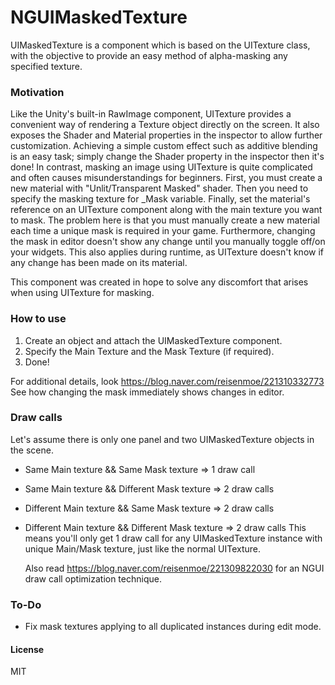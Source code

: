 # NGUIMaskedTexture

UIMaskedTexture is a component which is based on the UITexture class, with the objective to provide an easy method of alpha-masking any specified texture.

### Motivation
Like the Unity's built-in RawImage component, UITexture provides a convenient way of rendering a Texture object directly on the screen. It also exposes the Shader and Material properties in the inspector to allow further customization.
  Achieving a simple custom effect such as additive blending is an easy task; simply change the Shader property in the inspector then it's done!
  In contrast, masking an image using UITexture is quite complicated and often causes misunderstandings for beginners. First, you must create a new material with "Unlit/Transparent Masked" shader. Then you need to specify the masking texture for _Mask variable. Finally, set the material's reference on an UITexture component along with the main texture you want to mask.
  The problem here is that you must manually create a new material each time a unique mask is required in your game. Furthermore, changing the mask in editor doesn't show any change until you manually toggle off/on your widgets. This also applies during runtime, as UITexture doesn't know if any change has been made on its material.
  
  This component was created in hope to solve any discomfort that arises when using UITexture for masking.

### How to use
1. Create an object and attach the UIMaskedTexture component.
2. Specify the Main Texture and the Mask Texture (if required).
3. Done!
  
  For additional details, look <https://blog.naver.com/reisenmoe/221310332773>
  See how changing the mask immediately shows changes in editor.
  
### Draw calls
Let's assume there is only one panel and two UIMaskedTexture objects in the scene.
* Same Main texture && Same Mask texture => 1 draw call
* Same Main texture && Different Mask texture => 2 draw calls
* Different Main texture && Same Mask texture => 2 draw calls
* Different Main texture && Different Mask texture => 2 draw calls
  This means you'll only get 1 draw call for any UIMaskedTexture instance with unique Main/Mask texture, just like the normal UITexture.
  
  Also read <https://blog.naver.com/reisenmoe/221309822030> for an NGUI draw call optimization technique.
  
### To-Do
* Fix mask textures applying to all duplicated instances during edit mode.
  
#### License
MIT
